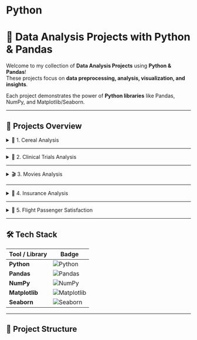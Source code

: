 # Python

# 🐍 Data Analysis Projects with Python & Pandas

Welcome to my collection of **Data Analysis Projects** using **Python & Pandas**!  
These projects focus on **data preprocessing, analysis, visualization, and insights**.  

Each project demonstrates the power of **Python libraries** like Pandas, NumPy, and Matplotlib/Seaborn.  

---

## 🚀 Projects Overview

<details>
<summary>🥣 1. Cereal Analysis</summary>

**Description:**  
Explored different **cereal brands**, their **nutritional values**, and **ratings** using **Pandas DataFrames**.  

**Skills Used:**  
`Python` · `Pandas` · `Data Cleaning` · `GroupBy` · `Visualization`  

**Highlights:**  
- Compared sugar vs rating for cereals  
- Identified top 5 healthiest cereals  

**📂 [View Project](https://github.com/AdarshC10/Python/blob/main/Cereals.ipynb)**
</details>

---

<details>
<summary>🧬 2. Clinical Trials Analysis</summary>

**Description:**  
Analyzed a **clinical trials dataset** using Pandas to understand **trial status, phases, and duration**.  

**Skills Used:**  
`Python` · `Pandas` · `Datetime Handling` · `Grouping & Aggregation`  

**Highlights:**  
- Counted trials per phase  
- Identified most common conditions studied  

**📂 [View Project](https://github.com/AdarshC10/Python/blob/main/clinictrial.ipynb)**
</details>

---

<details>
<summary>🎬 3. Movies Analysis</summary>

**Description:**  
Performed **Movie Dataset Analysis** for ratings, revenue, and trends using **Python and Pandas**.  

**Skills Used:**  
`Python` · `Pandas` · `Matplotlib` · `Seaborn` · `EDA`  

**Highlights:**  
- Found highest-rated and most profitable movies  
- Visualized movie trends by country and language  

**📂 [View Project](https://github.com/AdarshC10/Python/blob/main/Movie.ipynb)**
</details>

---

<details>
<summary>💼 4. Insurance Analysis</summary>

**Description:**  
Explored **insurance claims dataset** to analyze **charges, regions, and customer behavior**.  

**Skills Used:**  
`Python` · `Pandas` · `Matplotlib` · `Seaborn` · `EDA`  

**Highlights:**  
- Found factors affecting insurance charges  
- Visualized smoker vs non-smoker cost difference  

**📂 [View Project](https://github.com/AdarshC10/Pandas/blob/main/insurance_analysis.ipynb)**
</details>

---

<details>
<summary>🍜 5. Flight Passenger Satisfaction</summary>

**Description:**  
Analyzed a **flight passenger dataset** to understand **satisfaction trends, age groups, and service ratings**.  

**Skills Used:**  
`Python` · `Pandas` · `Matplotlib` · `Seaborn` · `Data Cleaning` · `EDA`  

**Highlights:**  
- Compared satisfaction between business & personal travelers  
- Found service with highest average rating  
- Visualized age group satisfaction trends  

**📂 [View Project](https://github.com/AdarshC10/Pandas/blob/main/flight_satisfaction_analysis.ipynb)**
</details>

---

## 🛠️ Tech Stack

| Tool / Library     | Badge                                                                 |
|--------------------|----------------------------------------------------------------------|
| **Python**         | ![Python](https://img.shields.io/badge/Python-3776AB?style=for-the-badge&logo=python&logoColor=white) |
| **Pandas**         | ![Pandas](https://img.shields.io/badge/Pandas-150458?style=for-the-badge&logo=pandas&logoColor=white) |
| **NumPy**          | ![NumPy](https://img.shields.io/badge/NumPy-013243?style=for-the-badge&logo=numpy&logoColor=white) |
| **Matplotlib**     | ![Matplotlib](https://img.shields.io/badge/Matplotlib-ffffff?style=for-the-badge&logo=matplotlib&logoColor=black) |
| **Seaborn**        | ![Seaborn](https://img.shields.io/badge/Seaborn-4c72b0?style=for-the-badge) |

---

## 📂 Project Structure

